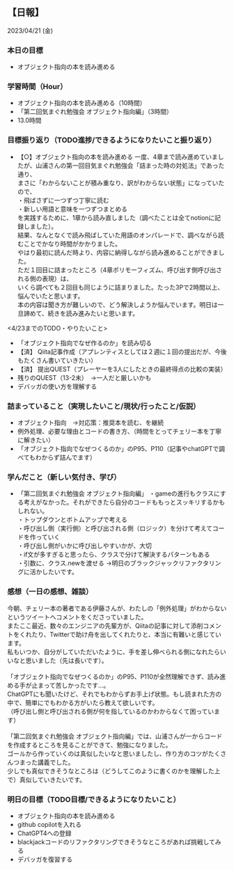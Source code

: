 ## 【日報】
2023/04/21 (金)
<br>

### 本日の目標
- オブジェクト指向の本を読み進める

### 学習時間（Hour）
- オブジェクト指向の本を読み進める（10時間）
- 「第二回気まぐれ勉強会 オブジェクト指向編」（3時間）
- 13.0時間

### 目標振り返り（TODO進捗/できるようになりたいこと振り返り）
- 【○】オブジェクト指向の本を読み進める
一度、4章まで読み進めていましたが、山浦さんの第一回目気まぐれ勉強会「詰まった時の対処法」であった通り、  
まさに「わからないことが積み重なり、訳がわからない状態」になっていたので、  
・飛ばさずに一つずつ丁寧に読む  
・新しい用語と意味を一つずつまとめる  
を実践するために、1章から読み直しました（調べたことは全てnotionに記録しました）。  
結果、なんとなくで読み飛ばしていた用語のオンパレードで、調べながら読むことでかなり時間がかかりました。  
やはり最初に読んだ時より、内容に納得しながら読み進めることができました。  
ただ１回目に詰まったところ（4章ポリモーフィズム、呼び出す側呼び出される側の表現）は、  
いくら調べても２回目も同じように詰まりました。たった3Pで2時間以上、悩んでいたと思います。  
本の内容は聞き方が難しいので、どう解決しようか悩んでいます。明日は一旦諦めて、続きを読み進みたいと思います。  

<4/23までのTODO・やりたいこと>  
- 「オブジェクト指向でなぜ作るのか」を読み切る
- 【済】 Qiita記事作成（アプレンティスとしては２週に１回の提出だが、今後もたくさん書いていきたい）
- 【済】 提出QUEST（プレーヤーを3人にしたときの最終得点の比較の実装）
- 残りのQUEST（13-2未）　→一人だと厳しいかも
- デバッガの使い方を理解する

### 詰まっていること（実現したいこと/現状/行ったこと/仮説）
- オブジェクト指向　→対応策：推奨本を読む、を継続
- 例外処理、必要な理由とコードの書き方、（時間をとってチェリー本を丁寧に解きたい）
- 「オブジェクト指向でなぜつくるのか」のP95、P110（記事やchatGPTで調べてもわからず詰んでます）

### 学んだこと（新しい気付き、学び）
- 「第二回気まぐれ勉強会 オブジェクト指向編」
・gameの進行もクラスにする考えがなかった。それができたら自分のコードももっとスッキリするかもしれない。  
・トップダウンとボトムアップで考える  
・呼び出し側（実行側）と呼び出される側（ロジック）を分けて考えてコードを作っていく  
・呼び出し側がいかに呼び出しやすいかが、大切  
・if文が多すぎると思ったら、クラスで分けて解決するパターンもある  
・引数に、クラス.newを渡せる
→明日のブラックジャックリファクタリングに活かしたいです。  

### 感想（一日の感想、雑談）
今朝、チェリー本の著者である伊藤さんが、わたしの「例外処理」がわからないというツイートへコメントをくださっていました。  
またここ最近、数々のエンジニアの先輩方が、Qiitaの記事に対して添削コメントをくれたり、Twitterで助け舟を出してくれたりと、本当に有難いと感じています。  
私もいつか、自分がしていただいたように、手を差し伸べられる側になれたらいいなと思いました（先は長いです）。  
<br>
「オブジェクト指向でなぜつくるのか」のP95、P110が全然理解できず、読み進める手が止まって苦しかったです…。  
ChatGPTにも聞いたけど、それでもわからずお手上げ状態。もし読まれた方の中で、簡単にでもわかる方がいたら教えて欲しいです。  
（呼び出し側と呼び出される側が何を指しているのかわからなくて困っています）  
<br>
「第二回気まぐれ勉強会 オブジェクト指向編」では、山浦さんが一からコードを作成するところを見ることができて、勉強になりました。  
ゴールから作っていくのは真似したいなと思いましたし、作り方のコツがたくさんつまった講義でした。  
少しでも真似できそうなところは（どうしてこのように書くのかを理解した上で）真似していきたいです。  

### 明日の目標（TODO目標/できるようになりたいこと）
- オブジェクト指向の本を読み進める
- github copilotを入れる
- ChatGPT4への登録
- blackjackコードのリファクタリングできそうなところがあれば挑戦してみる
- デバッガを復習する
